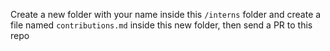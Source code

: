 Create a new folder with your name inside this `/interns` folder and create a file named `contributions.md` inside this new folder, then send a PR to this repo
